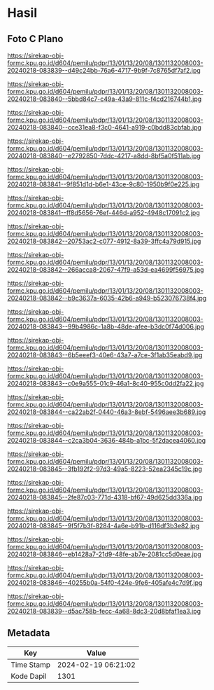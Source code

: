 # Hasil

## Foto C Plano

https://sirekap-obj-formc.kpu.go.id/d604/pemilu/pdpr/13/01/13/20/08/1301132008003-20240218-083839--d49c24bb-76a6-4717-9b9f-7c8765df7af2.jpg

https://sirekap-obj-formc.kpu.go.id/d604/pemilu/pdpr/13/01/13/20/08/1301132008003-20240218-083840--5bbd84c7-c49a-43a9-811c-f4cd216744b1.jpg

https://sirekap-obj-formc.kpu.go.id/d604/pemilu/pdpr/13/01/13/20/08/1301132008003-20240218-083840--cce31ea8-f3c0-4641-a919-c0bdd83cbfab.jpg

https://sirekap-obj-formc.kpu.go.id/d604/pemilu/pdpr/13/01/13/20/08/1301132008003-20240218-083840--e2792850-7ddc-4217-a8dd-8bf5a0f511ab.jpg

https://sirekap-obj-formc.kpu.go.id/d604/pemilu/pdpr/13/01/13/20/08/1301132008003-20240218-083841--9f851d1d-b6e1-43ce-9c80-1950b9f0e225.jpg

https://sirekap-obj-formc.kpu.go.id/d604/pemilu/pdpr/13/01/13/20/08/1301132008003-20240218-083841--ff8d5656-76ef-446d-a952-4948c17091c2.jpg

https://sirekap-obj-formc.kpu.go.id/d604/pemilu/pdpr/13/01/13/20/08/1301132008003-20240218-083842--20753ac2-c077-4912-8a39-3ffc4a79d915.jpg

https://sirekap-obj-formc.kpu.go.id/d604/pemilu/pdpr/13/01/13/20/08/1301132008003-20240218-083842--266acca8-2067-47f9-a53d-ea4699f56975.jpg

https://sirekap-obj-formc.kpu.go.id/d604/pemilu/pdpr/13/01/13/20/08/1301132008003-20240218-083842--b9c3637a-6035-42b6-a949-b523076738f4.jpg

https://sirekap-obj-formc.kpu.go.id/d604/pemilu/pdpr/13/01/13/20/08/1301132008003-20240218-083843--99b4986c-1a8b-48de-afee-b3dc0f74d006.jpg

https://sirekap-obj-formc.kpu.go.id/d604/pemilu/pdpr/13/01/13/20/08/1301132008003-20240218-083843--6b5eeef3-40e6-43a7-a7ce-3f1ab35eabd9.jpg

https://sirekap-obj-formc.kpu.go.id/d604/pemilu/pdpr/13/01/13/20/08/1301132008003-20240218-083843--c0e9a555-01c9-46a1-8c40-955c0dd2fa22.jpg

https://sirekap-obj-formc.kpu.go.id/d604/pemilu/pdpr/13/01/13/20/08/1301132008003-20240218-083844--ca22ab2f-0440-46a3-8ebf-5496aee3b689.jpg

https://sirekap-obj-formc.kpu.go.id/d604/pemilu/pdpr/13/01/13/20/08/1301132008003-20240218-083844--c2ca3b04-3636-484b-a1bc-5f2dacea4060.jpg

https://sirekap-obj-formc.kpu.go.id/d604/pemilu/pdpr/13/01/13/20/08/1301132008003-20240218-083845--3fb192f2-97d3-49a5-8223-52ea2345c19c.jpg

https://sirekap-obj-formc.kpu.go.id/d604/pemilu/pdpr/13/01/13/20/08/1301132008003-20240218-083845--2fe87c03-771d-4318-bf67-49d625dd336a.jpg

https://sirekap-obj-formc.kpu.go.id/d604/pemilu/pdpr/13/01/13/20/08/1301132008003-20240218-083845--9f5f7b3f-8284-4a6e-b91b-d116df3b3e82.jpg

https://sirekap-obj-formc.kpu.go.id/d604/pemilu/pdpr/13/01/13/20/08/1301132008003-20240218-083846--eb1428a7-21d9-48fe-ab7e-2081cc5d0eae.jpg

https://sirekap-obj-formc.kpu.go.id/d604/pemilu/pdpr/13/01/13/20/08/1301132008003-20240218-083846--40255b0a-54f0-424e-9fe6-405afe4c7d9f.jpg

https://sirekap-obj-formc.kpu.go.id/d604/pemilu/pdpr/13/01/13/20/08/1301132008003-20240218-083839--d5ac758b-fecc-4a68-8dc3-20d8bfaf1ea3.jpg


## Metadata

| Key        | Value               |
| ---------- | ------------------- |
| Time Stamp | 2024-02-19 06:21:02 |
| Kode Dapil | 1301                |



